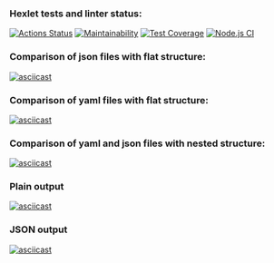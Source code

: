### Hexlet tests and linter status:
[![Actions Status](https://github.com/Vlamale/frontend-project-lvl2/workflows/hexlet-check/badge.svg)](https://github.com/Vlamale/frontend-project-lvl2/actions)
[![Maintainability](https://api.codeclimate.com/v1/badges/0d676b481d9647543aaf/maintainability)](https://codeclimate.com/github/Vlamale/frontend-project-lvl2/maintainability)
[![Test Coverage](https://api.codeclimate.com/v1/badges/0d676b481d9647543aaf/test_coverage)](https://codeclimate.com/github/Vlamale/frontend-project-lvl2/test_coverage)
[![Node.js CI](https://github.com/Vlamale/frontend-project-lvl2/actions/workflows/nodejs.yml/badge.svg?branch=main)](https://github.com/Vlamale/frontend-project-lvl2/actions/workflows/nodejs.yml)

### Comparison of json files with flat structure:
[![asciicast](https://asciinema.org/a/bpECT9Fq7vNrwxqSXSIbkVbi9.svg)](https://asciinema.org/a/bpECT9Fq7vNrwxqSXSIbkVbi9)

### Comparison of yaml files with flat structure:
[![asciicast](https://asciinema.org/a/WWvhycnyxRxN9OW0IBqzj9iCE.svg)](https://asciinema.org/a/WWvhycnyxRxN9OW0IBqzj9iCE)

### Comparison of yaml and json files with nested structure:
[![asciicast](https://asciinema.org/a/bMTXPDGgPUZcZ0oQUcjETlrkn.svg)](https://asciinema.org/a/bMTXPDGgPUZcZ0oQUcjETlrkn)

### Plain output
[![asciicast](https://asciinema.org/a/cZQSS91cAfTAXFGfYeOVyBfug.svg)](https://asciinema.org/a/cZQSS91cAfTAXFGfYeOVyBfug)

### JSON output
[![asciicast](https://asciinema.org/a/DxpocTnDVolBlw9yymtgDLnEC.svg)](https://asciinema.org/a/DxpocTnDVolBlw9yymtgDLnEC)